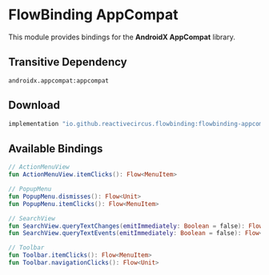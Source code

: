 # FlowBinding AppCompat

This module provides bindings for the **AndroidX AppCompat** library.

## Transitive Dependency

`androidx.appcompat:appcompat`

## Download

```groovy
implementation "io.github.reactivecircus.flowbinding:flowbinding-appcompat:${flowbinding_version}"
```

## Available Bindings

```kotlin
// ActionMenuView
fun ActionMenuView.itemClicks(): Flow<MenuItem>

// PopupMenu
fun PopupMenu.dismisses(): Flow<Unit>
fun PopupMenu.itemClicks(): Flow<MenuItem>

// SearchView
fun SearchView.queryTextChanges(emitImmediately: Boolean = false): Flow<CharSequence>
fun SearchView.queryTextEvents(emitImmediately: Boolean = false): Flow<QueryTextEvent>

// Toolbar
fun Toolbar.itemClicks(): Flow<MenuItem>
fun Toolbar.navigationClicks(): Flow<Unit>
```
